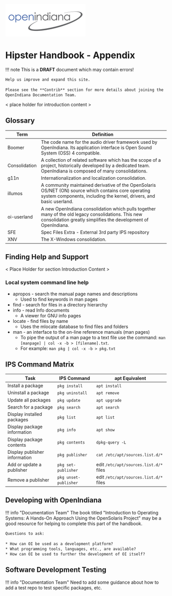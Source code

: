 <!--

The contents of this Documentation are subject to the Public Documentation License Version 1.01
 (the "License"); you may only use this Documentation if you comply with the terms of this License.
A copy of the License is available at http://illumos.org/license/PDL.


The Original Documentation is _________________.

The Initial Writer of the Original Documentation is ___________ Copyright (C)_________[Insert year(s)].
All Rights Reserved. (Initial Writer contact(s):________________[Insert hyperlink/alias]).

Contributor(s): ______________________________________.

Portions created by ______ are Copyright (C)_________[Insert year(s)].
All Rights Reserved. (Contributor contact(s):________________[Insert hyperlink/alias]).

-->

<img src = "../../Openindiana.png">

# Hipster Handbook - Appendix

!!! note
    This is a **DRAFT** document which may contain errors!
    
    Help us improve and expand this site.
    
    Please see the **Contrib** section for more details about joining the OpenIndiana Documentation Team.

< place holder for introduction content >

## Glossary

| Term | Definition
| --- | ---
| Boomer | The code name for the audio driver framework used by OpenIndiana. Its application interface is Open Sound System (OSS) 4 compatible.
| Consolidation | A collection of related software which has the scope of a project, historically developed by a dedicated team. OpenIndiana is composed of many consolidations.
| g11n | Internationalization and localization consolidation.
| illumos | A community maintained derivative of the OpenSolaris OS/NET (ON) source which contains core operating system components, including the kernel, drivers, and basic userland.
| oi-userland | A new OpenIndiana consolidation which pulls together many of the old legacy consolidations. This new consolidation greatly simplifies the development of OpenIndiana.
| SFE | Spec Files Extra - External 3rd party IPS repository
| XNV | The X-Windows consolidation.

## Finding Help and Support

< Place Holder for section Introduction Content >


### Local system command line help

* apropos - search the manual page names and descriptions
    * Used to find keywords in man pages
* find - search for files in a directory hierarchy
* info - read Info documents
    * A viewer for GNU info pages
* locate - find files by name
    * Uses the mlocate database to find files and folders
* man - an interface to the on-line reference manuals (man pages)
    * To pipe the output of a man page to a text file use the command: `man [manpage] | col -x -b > [filename].txt`.
    * For example: `man pkg | col -x -b > pkg.txt`

## IPS Command Matrix

| Task | IPS Command | apt Equivalent
| --- | --- | ---
| Install a package | `pkg install` | `apt install`
| Uninstall a package | `pkg uninstall` | `apt remove`
| Update all packages | `pkg update` | `apt upgrade`
| Search for a package | `pkg search` | `apt search`
| Display installed packages | `pkg list` | `apt list`
| Display package information | `pkg info` | `apt show`
| Display package contents | `pkg contents` | `dpkg-query -L`
| Display publisher information | `pkg publisher` | `cat /etc/apt/sources.list.d/*`
| Add or update a publisher | `pkg set-publisher` | edit `/etc/apt/sources.list.d/*` files
| Remove a publisher | `pkg unset-publisher` | edit `/etc/apt/sources.list.d/*` files


## Developing with OpenIndiana

!!! info "Documentation Team"
    The book titled "Introduction to Operating Systems: A Hands-On Approach Using the OpenSolaris Project" may be a good resource for helping to complete this part of the handbook.
    
    Questions to ask:
    
    * How can OI be used as a development platform?
    * What programming tools, languages, etc., are available?
    * How can OI be used to further the development of OI itself?

## Software Development Testing

!!! info "Documentation Team"
    Need to add some guidance about how to add a test repo to test specific packages, etc.

